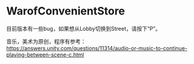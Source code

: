 # WarofConvenientStore
目前版本有一些bug，如果想从Lobby切换到Street，请按下“P”。

音乐，美术为原创，程序有参考：
https://answers.unity.com/questions/11314/audio-or-music-to-continue-playing-between-scene-c.html

